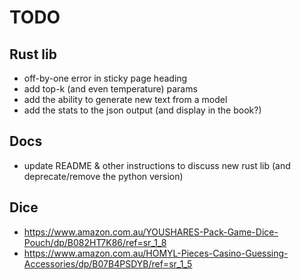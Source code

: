 # TODO

## Rust lib

- off-by-one error in sticky page heading
- add top-k (and even temperature) params
- add the ability to generate new text from a model
- add the stats to the json output (and display in the book?)

## Docs

- update README & other instructions to discuss new rust lib (and
  deprecate/remove the python version)

## Dice

- <https://www.amazon.com.au/YOUSHARES-Pack-Game-Dice-Pouch/dp/B082HT7K86/ref=sr_1_8>
- <https://www.amazon.com.au/HOMYL-Pieces-Casino-Guessing-Accessories/dp/B07B4PSDYB/ref=sr_1_5>
